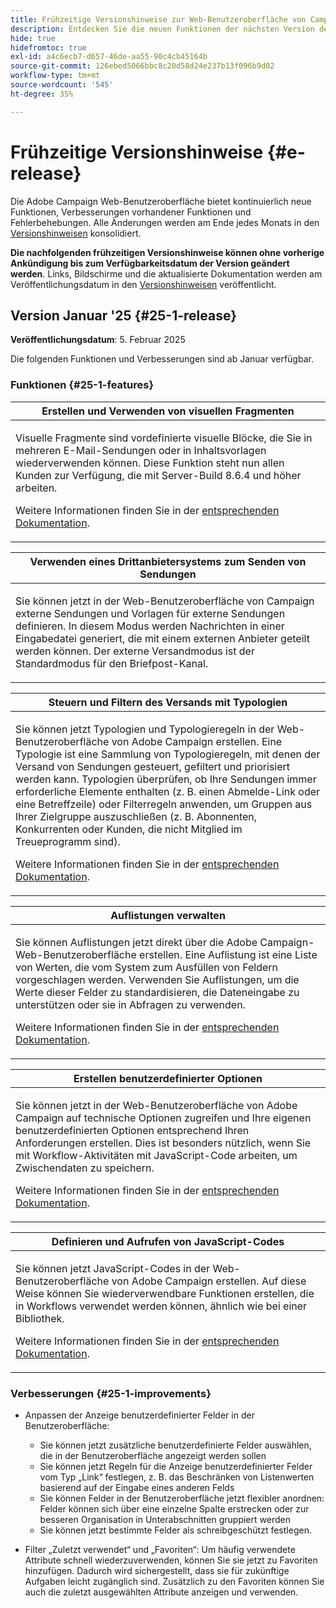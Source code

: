 ```yaml
---
title: Frühzeitige Versionshinweise zur Web-Benutzeroberfläche von Campaign v8
description: Entdecken Sie die neuen Funktionen der nächsten Version der Campaign Web-Benutzeroberfläche
hide: true
hidefromtoc: true
exl-id: a4c6ecb7-d657-46de-aa55-90c4cb45164b
source-git-commit: 126ebed5066bbc8c20d58d24e237b13f096b9d02
workflow-type: tm+mt
source-wordcount: '545'
ht-degree: 35%

---
```


# Frühzeitige Versionshinweise {#e-release}

Die Adobe Campaign Web-Benutzeroberfläche bietet kontinuierlich neue Funktionen, Verbesserungen vorhandener Funktionen und Fehlerbehebungen. Alle Änderungen werden am Ende jedes Monats in den [Versionshinweisen](release-notes.md) konsolidiert.

**Die nachfolgenden frühzeitigen Versionshinweise können ohne vorherige Ankündigung bis zum Verfügbarkeitsdatum der Version geändert werden**. Links, Bildschirme und die aktualisierte Dokumentation werden am Veröffentlichungsdatum in den [Versionshinweisen](release-notes.md) veröffentlicht.

## Version Januar &#39;25 {#25-1-release}

**Veröffentlichungsdatum**: 5. Februar 2025

Die folgenden Funktionen und Verbesserungen sind ab Januar verfügbar.

### Funktionen {#25-1-features}


<table>
<thead>
<tr>
<th><strong>Erstellen und Verwenden von visuellen Fragmenten</strong><br/></th>
</tr>
</thead>
<tbody>
<tr>
<td>
<p>Visuelle Fragmente sind vordefinierte visuelle Blöcke, die Sie in mehreren E-Mail-Sendungen oder in Inhaltsvorlagen wiederverwenden können. Diese Funktion steht nun allen Kunden zur Verfügung, die mit Server-Build 8.6.4 und höher arbeiten.</p>
<p>Weitere Informationen finden Sie in der <a href="../content/use-visual-fragments.md">entsprechenden Dokumentation</a>.</p>
</td>
</tr>
</tbody>
</table>

<table>
<thead>
<tr>
<th><strong>Verwenden eines Drittanbietersystems zum Senden von Sendungen</strong><br/></th>
</tr>
</thead>
<tbody>
<tr>
<td>
<p>Sie können jetzt in der Web-Benutzeroberfläche von Campaign externe Sendungen und Vorlagen für externe Sendungen definieren. In diesem Modus werden Nachrichten in einer Eingabedatei generiert, die mit einem externen Anbieter geteilt werden können. Der externe Versandmodus ist der Standardmodus für den Briefpost-Kanal.</p>
</td>
</tr>
</tbody>
</table>

<table>
<thead>
<tr>
<th><strong>Steuern und Filtern des Versands mit Typologien</strong><br/></th>
</tr>
</thead>
<tbody>
<tr>
<td>
<p>Sie können jetzt Typologien und Typologieregeln in der Web-Benutzeroberfläche von Adobe Campaign erstellen. Eine Typologie ist eine Sammlung von Typologieregeln, mit denen der Versand von Sendungen gesteuert, gefiltert und priorisiert werden kann. Typologien überprüfen, ob Ihre Sendungen immer erforderliche Elemente enthalten (z. B. einen Abmelde-Link oder eine Betreffzeile) oder Filterregeln anwenden, um Gruppen aus Ihrer Zielgruppe auszuschließen (z. B. Abonnenten, Konkurrenten oder Kunden, die nicht Mitglied im Treueprogramm sind).</p>
<p>Weitere Informationen finden Sie in der <a href="../administration/external-account.md">entsprechenden Dokumentation</a>.</p>
</td>
</tr>
</tbody>
</table>

<table>
<thead>
<tr>
<th><strong>Auflistungen verwalten</strong><br/></th>
</tr>
</thead>
<tbody>
<tr>
<td>
<p>Sie können Auflistungen jetzt direkt über die Adobe Campaign-Web-Benutzeroberfläche erstellen. Eine Auflistung ist eine Liste von Werten, die vom System zum Ausfüllen von Feldern vorgeschlagen werden. Verwenden Sie Auflistungen, um die Werte dieser Felder zu standardisieren, die Dateneingabe zu unterstützen oder sie in Abfragen zu verwenden.</p>
<p>Weitere Informationen finden Sie in der <a href="../administration/external-account.md">entsprechenden Dokumentation</a>.</p>
</td>
</tr>
</tbody>
</table>

<table>
<thead>
<tr>
<th><strong>Erstellen benutzerdefinierter Optionen</strong><br/></th>
</tr>
</thead>
<tbody>
<tr>
<td>
<p>Sie können jetzt in der Web-Benutzeroberfläche von Adobe Campaign auf technische Optionen zugreifen und Ihre eigenen benutzerdefinierten Optionen entsprechend Ihren Anforderungen erstellen. Dies ist besonders nützlich, wenn Sie mit Workflow-Aktivitäten mit JavaScript-Code arbeiten, um Zwischendaten zu speichern.</p>
<p>Weitere Informationen finden Sie in der <a href="../administration/external-account.md">entsprechenden Dokumentation</a>.</p>
</td>
</tr>
</tbody>
</table>


<table>
<thead>
<tr>
<th><strong>Definieren und Aufrufen von JavaScript-Codes</strong><br/></th>
</tr>
</thead>
<tbody>
<tr>
<td>
<p>Sie können jetzt JavaScript-Codes in der Web-Benutzeroberfläche von Adobe Campaign erstellen. Auf diese Weise können Sie wiederverwendbare Funktionen erstellen, die in Workflows verwendet werden können, ähnlich wie bei einer Bibliothek.</p>
<p>Weitere Informationen finden Sie in der <a href="../administration/external-account.md">entsprechenden Dokumentation</a>.</p>
</td>
</tr>
</tbody>
</table>

### Verbesserungen {#25-1-improvements}

* Anpassen der Anzeige benutzerdefinierter Felder in der Benutzeroberfläche:

   * Sie können jetzt zusätzliche benutzerdefinierte Felder auswählen, die in der Benutzeroberfläche angezeigt werden sollen
   * Sie können jetzt Regeln für die Anzeige benutzerdefinierter Felder vom Typ „Link“ festlegen, z. B. das Beschränken von Listenwerten basierend auf der Eingabe eines anderen Felds
   * Sie können Felder in der Benutzeroberfläche jetzt flexibler anordnen: Felder können sich über eine einzelne Spalte erstrecken oder zur besseren Organisation in Unterabschnitten gruppiert werden
   * Sie können jetzt bestimmte Felder als schreibgeschützt festlegen.

* Filter „Zuletzt verwendet“ und „Favoriten“: Um häufig verwendete Attribute schnell wiederzuverwenden, können Sie sie jetzt zu Favoriten hinzufügen. Dadurch wird sichergestellt, dass sie für zukünftige Aufgaben leicht zugänglich sind. Zusätzlich zu den Favoriten können Sie auch die zuletzt ausgewählten Attribute anzeigen und verwenden.


